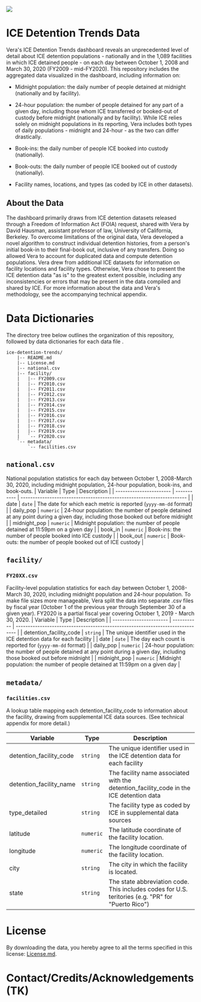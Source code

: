 ![](https://www.vera.org/dist/img/logo_full.svg)

# ICE Detention Trends Data
Vera's ICE Detention Trends dashboard<!-- TODO: Link here --> reveals an unprecedented level of detail about ICE detention populations - nationally and in the 1,089 facilities in which ICE detained people - on each day between October 1, 2008 and March 30, 2020 (FY2009 - mid-FY2020). This repository includes the aggregated data visualized in the dashboard, including information on:

* Midnight population: the daily number of people detained at midnight (nationally and by facility).

* 24-hour population: the number of people detained for any part of a given day, including those whom ICE transferred or booked-out of custody before midnight (nationally and by facility). While ICE relies solely on midnight populations in its reporting, Vera includes both types of daily populations - midnight and 24-hour - as the two can differ drastically.

* Book-ins: the daily number of people ICE booked into custody (nationally).

* Book-outs: the daily number of people ICE booked out of custody (nationally).

* Facility names, locations, and types (as coded by ICE in other datasets).

## About the Data
The dashboard primarily draws from ICE detention datasets released through a Freedom of Information Act (FOIA) request, shared with Vera by David Hausman, assistant professor of law, University of California, Berkeley. To overcome limitations of the original data, Vera developed a novel algorithm to construct individual detention histories, from a person's initial book-in to their final-book out, inclusive of any transfers. Doing so allowed Vera to account for duplicated data and compute detention populations. Vera drew from additional ICE datasets for information on facility locations and facility types. Otherwise, Vera chose to present the ICE detention data "as is" to the greatest extent possible, including any inconsistencies or errors that may be present in the data compiled and shared by ICE. For more information about the data and Vera's methodology, see the accompanying technical appendix<!-- TODO: Link here -->.

# Data Dictionaries
The directory tree below outlines the organization of this repository, followed by data dictionaries for each data file <!-- TODO: Fill in link -->.


```
ice-detention-trends/
    |-- README.md
    |-- License.md
    |-- national.csv
    |-- facility/
    |   |-- FY2009.csv
    |   |-- FY2010.csv
    |   |-- FY2011.csv
    |   |-- FY2012.csv
    |   |-- FY2013.csv
    |   |-- FY2014.csv
    |   |-- FY2015.csv
    |   |-- FY2016.csv
    |   |-- FY2017.csv
    |   |-- FY2018.csv
    |   |-- FY2019.csv
    |   `-- FY2020.csv
    `-- metadata/
        `-- facilities.csv
```


## `national.csv`
National population statistics for each day between October 1, 2008-March 30, 2020, including midnight population, 24-hour population, book-ins, and book-outs.
| Variable                | Type        | Description                                                                              |
| ----------------------- | ----------- | --------------------------------------------------------------------- |
| date                    | `date` | The date for which each metric is reported (`yyyy-mm-dd` format)              |
| daily_pop                 | `numeric`   | 24-hour population: the number of people detained at any point during a given day, including those booked out before midnight         |
| midnight_pop            | `numeric`   | Midnight population: the number of people detained at 11:59pm on a given day  |
| book_in                 | `numeric`   | Book-ins: the number of people booked into ICE custody              |
| book_out                | `numeric`   | Book-outs: the number of people booked out of ICE custody            |


## `facility/`
### `FY20XX.csv`
Facility-level population statistics for each day between October 1, 2008-March 30, 2020, including midnight population and 24-hour population.  To make file sizes more manageable, Vera split the data into separate .csv files by fiscal year (October 1 of the previous year through September 30 of a given year). FY2020 is a partial fiscal year covering October 1, 2019 - March 30, 2020.
| Variable                | Type        | Description                                                                    |
| ----------------------- | ----------- | ------------------------------------------------------------------------------ |
| detention_facility_code | `string`    | The unique identifier used in the ICE detention data for each facility    |
| date                    | `date` | The day each count is reported for (`yyyy-mm-dd` format)                       |
| daily_pop                 | `numeric`   | 24-hour population: the number of people detained at any point during a given day, including those booked out before midnight                          |
| midnight_pop                     | `numeric`   | Midnight population: the number of people detained at 11:59pm on a given day  |

## `metadata/`
### `facilities.csv`
A lookup table mapping each detention_facility_code to information about the facility, drawing from supplemental ICE data sources. (See technical appendix for more detail.)

| Variable                | Type      | Description                                                                                |
| ----------------------- | --------- | ------------------------------------------------------------------------------------------ |
| detention_facility_code | `string`  | The unique identifier used in the ICE detention data for each facility                |
| detention_facility_name | `string`  | The facility name associated with the detention_facility_code in the ICE detention data          |
| type_detailed           | `string`  | The facility type as coded by ICE in supplemental data sources   |
| latitude                | `numeric` | The latitude coordinate of the facility location.                                 |
| longitude               | `numeric` | The longitude coordinate of the facility location.        |
| city                   | `string`  | The city in which the facility is located. |
| state                   | `string`  | The state abbreviation code. This includes codes for U.S. teritories (e.g. "PR" for "Puerto Rico") |

# License
By downloading the data, you hereby agree to all the terms specified in this license: [License.md](License.md).

# Contact/Credits/Acknowledgements (TK)
